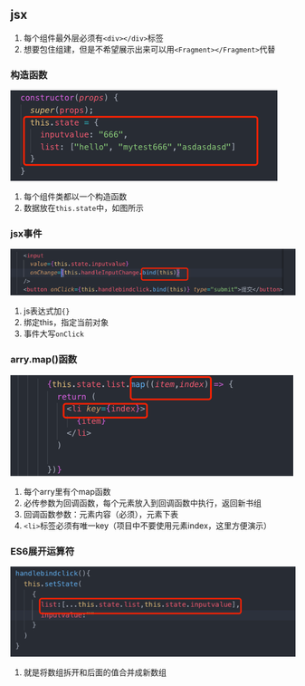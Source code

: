 ## jsx
  1. 每个组件最外层必须有```<div></div>```标签
  2. 想要包住组建，但是不希望展示出来可以用```<Fragment></Fragment>```代替

### 构造函数
![title](https://raw.githubusercontent.com/zhouyubiu/gitnotes_images/master/gitnote/2020/06/21/1592676822174-1592676822176.png)
1. 每个组件类都以一个构造函数
2. 数据放在```this.state```中，如图所示



### jsx事件
![title](https://raw.githubusercontent.com/zhouyubiu/gitnotes_images/master/gitnote/2020/06/21/1592676081395-1592676081418.png)

1. js表达式加```{}```
2. 绑定this，指定当前对象
3. 事件大写```onClick```

### arry.map()函数
![title](https://raw.githubusercontent.com/zhouyubiu/gitnotes_images/master/gitnote/2020/06/21/1592676460030-1592676460060.png)

1. 每个arry里有个map函数
2. 必传参数为回调函数，每个元素放入到回调函数中执行，返回新书组
3. 回调函数参数：元素内容（必须），元素下表
4. ```<li>```标签必须有唯一key（项目中不要使用元素index，这里方便演示）


### ES6展开运算符

![title](https://raw.githubusercontent.com/zhouyubiu/gitnotes_images/master/gitnote/2020/06/21/1592677114941-1592677114943.png)
1. 就是将数组拆开和后面的值合并成新数组




